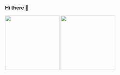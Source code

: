 ### Hi there 👋

<!--
**angelesgomez/angelesgomez** is a ✨ _special_ ✨ repository because its `README.md` (this file) appears on your GitHub profile.

Here are some ideas to get you started:

- 🔭 I’m currently working on ...
- 🌱 I’m currently learning ...
- 👯 I’m looking to collaborate on ...
- 🤔 I’m looking for help with ...
- 💬 Ask me about ...
- 📫 How to reach me: ... 
- 😄 Pronouns: ...
- ⚡ Fun fact: ...
-->
<div>
  <img height="180em" src="https://github-readme-stats.vercel.app/api?username=angelesgomez&show_icons=true&theme=tokyonight&hide=issues,stars&show_owner=true&locale=es">
  <img height="180em" src="https://github-readme-stats.vercel.app/api/top-langs/?username=angelesgomez&layout=compact&theme=tokyonight&locale=es">   <!--  Para que aparezcan los lenguajes en uso: -->
 <!-- locale=es para el idioma -->
 

                   
</div>
